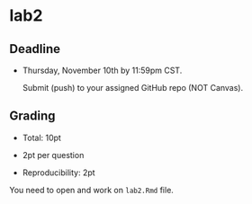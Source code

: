 
# lab2

## Deadline

* Thursday, November 10th by 11:59pm CST.

   Submit (push) to your assigned GitHub repo (NOT Canvas).

## Grading

* Total: 10pt

* 2pt per question

* Reproducibility: 2pt


You need to open and work on `lab2.Rmd` file.
